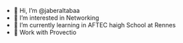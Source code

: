 - 👋 Hi, I’m @jaberaltabaa
- 👀 I’m interested in Networking
- 🌱 I’m currently learning in AFTEC haigh School at Rennes 
- 📍 Work with Provectio 